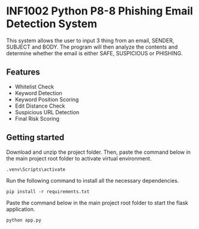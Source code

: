 # INF1002 Python P8-8 Phishing Email Detection System
This system allows the user to input 3 thing from an email, SENDER, SUBJECT and BODY. The program will then analyze the contents and determine whether the email is either SAFE, SUSPICIOUS or PHISHING.
## Features
- Whitelist Check
- Keyword Detection
- Keyword Position Scoring
- Edit Distance Check
- Suspicious URL Detection
- Final Risk Scoring
## Getting started
Download and unzip the project folder. Then, paste the command below in the main project root folder to activate virtual environment.
```
.venv\Scripts\activate
```
Run the following command to install all the necessary dependencies.
```
pip install -r requirements.txt
```
Paste the command below in the main project root folder to start the flask application.
```
python app.py
```
